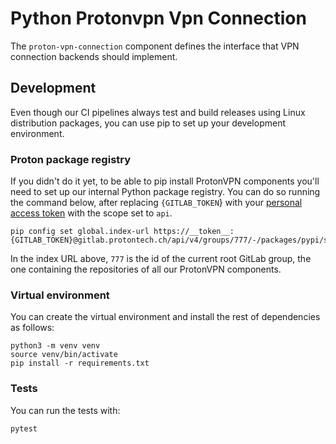 # Python Protonvpn Vpn Connection

The `proton-vpn-connection` component defines the interface that VPN connection backends should implement.

## Development

Even though our CI pipelines always test and build releases using Linux distribution packages,
you can use pip to set up your development environment.

### Proton package registry

If you didn't do it yet, to be able to pip install ProtonVPN components you'll
need to set up our internal Python package registry. You can do so running the
command below, after replacing `{GITLAB_TOKEN`} with your
[personal access token](https://gitlab.protontech.ch/help/user/profile/personal_access_tokens.md)
with the scope set to `api`.

```shell
pip config set global.index-url https://__token__:{GITLAB_TOKEN}@gitlab.protontech.ch/api/v4/groups/777/-/packages/pypi/simple
```

In the index URL above, `777` is the id of the current root GitLab group,
the one containing the repositories of all our ProtonVPN components.

### Virtual environment

You can create the virtual environment and install the rest of dependencies as follows:

```shell
python3 -m venv venv
source venv/bin/activate
pip install -r requirements.txt
```

### Tests

You can run the tests with:

```shell
pytest
```

